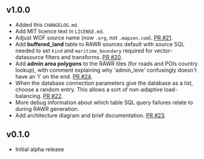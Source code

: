 v1.0.0
------

* Added this `CHANGELOG.md`.
* Add MIT licence text in `LICENSE.md`.
* Adjust WOF source name (now `.org`, not `.mapzen.com`). [PR #21](https://github.com/tilezen/raw_tiles/pull/21).
* Add **buffered_land** table to RAWR sources default with source SQL needed to set `kind` and `maritime_boundary` required for vector-datasource filters and transforms. [PR #20](https://github.com/tilezen/raw_tiles/pull/20).
* Add **admin area polygons** to the RAWR tiles (for roads and POIs country lookup), with comment explaining why 'admin_leve' confusingly doesn't have an 'l' on the end. [PR #24](https://github.com/tilezen/raw_tiles/pull/24).
* When the database connection parameters give the database as a list, choose a random entry. This allows a sort of non-adaptive load-balancing. [PR #22](https://github.com/tilezen/raw_tiles/pull/22).
* More debug information about which table SQL query failures relate to during RAWR generation.
* Add architecture diagram and brief documentation. [PR #23](https://github.com/tilezen/raw_tiles/pull/23).

v0.1.0
------

* Initial alpha release
